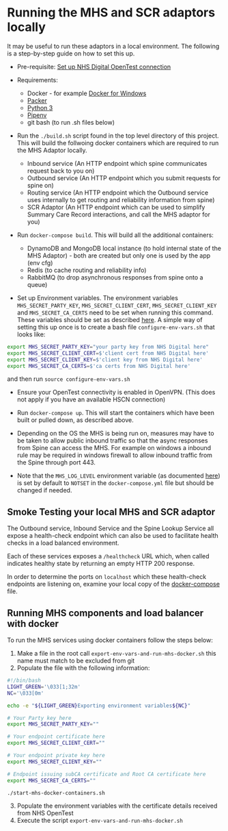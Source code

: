 # Running the MHS and SCR adaptors locally

It may be useful to run these adaptors in a local environment. The following is a step-by-step guide on how to set this up.

* Pre-requisite: [Set up NHS Digital OpenTest connection](../setup-opentest.md)
* Requirements: 
    - Docker - for example [Docker for Windows](https://docs.docker.com/docker-for-windows/)
    - [Packer](https://www.packer.io/)
    - [Python 3](https://www.python.org/downloads/)
    - [Pipenv](https://pipenv.kennethreitz.org/en/latest/install/#pragmatic-installation-of-pipenv)
    - git bash (to run .sh files below)
* Run the `./build.sh` script found in the top level directory of this project. This will build the follwoing docker containers which 
are required to run the MHS Adaptor locally. 
    - Inbound service (An HTTP endpoint which spine communicates request back to you on)
    - Outbound service (An HTTP endpoint which you submit requests for spine on)
    - Routing service (An HTTP endpoint which the Outbound service uses internally to get routing and reliability information from spine)
    - SCR Adaptor (An HTTP endpoint which can be used to simplify Summary Care Record interactions, and call the MHS adaptor for you)

* Run `docker-compose build`. This will build all the additional containers:
    - DynamoDB and MongoDB local instance (to hold internal state of the MHS Adaptor) - both are created but only one is used by the app (env cfg)
    - Redis (to cache routing and reliability info)
    - RabbitMQ (to drop asynchronous responses from spine onto a queue)
    
 * Set up Environment variables. The environment variables `MHS_SECRET_PARTY_KEY`, `MHS_SECRET_CLIENT_CERT`, `MHS_SECRET_CLIENT_KEY` and `MHS_SECRET_CA_CERTS` need to
  be set when running this command. These variables should be set as described [here](mhs-adaptor-dev-notes.md#environment-variables). 
  A simple way of setting this up once is to create a bash file `configure-env-vars.sh` that looks like:
  ```sh
  export MHS_SECRET_PARTY_KEY="your party key from NHS Digital here"
  export MHS_SECRET_CLIENT_CERT=$'client cert from NHS Digital here'
  export MHS_SECRET_CLIENT_KEY=$'client key from NHS Digital here'
  export MHS_SECRET_CA_CERTS=$'ca certs from NHS Digital here'
  ```
  and then run `source configure-env-vars.sh`

* Ensure your OpenTest connectivity is enabled in OpenVPN. (This does not apply if you have an available HSCN connection)
    
* Run `docker-compose up`. This will start the containers which have been built or pulled down, as described above.
   
* Depending on the OS the MHS is being run on, measures may have to be taken to allow public inbound traffic so that
the async responses from Spine can access the MHS. For example on windows a inbound rule may be required in windows
firewall to allow inbound traffic from the Spine through port 443. 

* Note that the `MHS_LOG_LEVEL` environment variable (as documented [here](mhs-adaptor-dev-notes.md#environment-variables)) is set by default to `NOTSET` in the
`docker-compose.yml` file but should be changed if needed.

## Smoke Testing your local MHS and SCR adaptor

The Outbound service, Inbound Service and the Spine Lookup Service all expose a health-check endpoint which can also be
used to facilitate health checks in a load balanced environment.

Each of these services exposes a `/healthcheck` URL which, when called indicates healthy state by returning an empty HTTP 200 response.

In order to determine the ports on `localhost` which these health-check endpoints are listening on, examine your local copy
of the [docker-compose](../docker-compose.yml) file.

## Running MHS components and load balancer with docker

To run the MHS services using docker containers follow the steps below:

1. Make a file in the root call `export-env-vars-and-run-mhs-docker.sh` this name must match to be excluded from git
2. Populate the file with the following information:
  ```sh
#!/bin/bash
LIGHT_GREEN='\033[1;32m'
NC='\033[0m'

echo -e "${LIGHT_GREEN}Exporting environment variables${NC}"

# Your Party key here
export MHS_SECRET_PARTY_KEY=""

# Your endpoint certificate here
export MHS_SECRET_CLIENT_CERT=""

# Your endpoint private key here
export MHS_SECRET_CLIENT_KEY=""

# Endpoint issuing subCA certificate and Root CA certificate here
export MHS_SECRET_CA_CERTS=""

./start-mhs-docker-containers.sh
  ```
3. Populate the environment variables with the certificate details received from NHS OpenTest
4. Execute the script `export-env-vars-and-run-mhs-docker.sh`